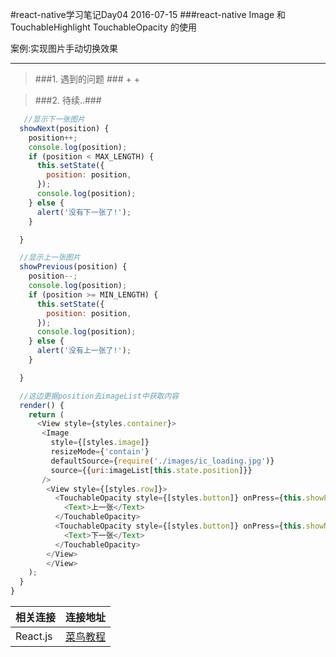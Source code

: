 #react-native学习笔记Day04 2016-07-15
###react-native Image 和TouchableHighlight TouchableOpacity 的使用

案例:实现图片手动切换效果 
***
 >###1. 遇到的问题 ### 
 >  + 
 >  +   
 
 
 >###2. 待续..###


```javascript
   //显示下一张图片
  showNext(position) {
    position++;
    console.log(position);
    if (position < MAX_LENGTH) {
      this.setState({
        position: position,
      });
      console.log(position);
    } else {
      alert('没有下一张了!');
    }

  }

  //显示上一张图片
  showPrevious(position) {
    position--;
    console.log(position);
    if (position >= MIN_LENGTH) {
      this.setState({
        position: position,
      });
      console.log(position);
    } else {
      alert('没有上一张了!');
    }

  }

  //这边更据position去imageList中获取内容
  render() {
    return (
      <View style={styles.container}>
       <Image 
         style={[styles.image]}
         resizeMode={'contain'}
         defaultSource={require('./images/ic_loading.jpg')}
         source={{uri:imageList[this.state.position]}}
       />
        <View style={[styles.row]}>
          <TouchableOpacity style={[styles.button]} onPress={this.showPrevious.bind(this,this.state.position)}> 
            <Text>上一张</Text>
          </TouchableOpacity>
          <TouchableOpacity style={[styles.button]} onPress={this.showNext.bind(this,this.state.position)}>
            <Text>下一张</Text>
          </TouchableOpacity>
        </View> 
        </View>
    );
  }
}
 ```

| 相关连接 | 连接地址 |
|----------|----------|
| React.js         |  [菜鸟教程](http://www.runoob.com/react/react-tutorial.html)        |

